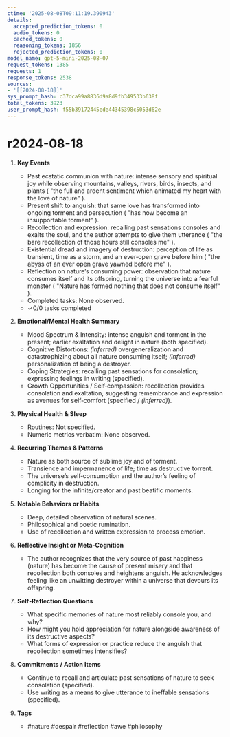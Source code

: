 ```yaml
---
ctime: '2025-08-08T09:11:19.390943'
details:
  accepted_prediction_tokens: 0
  audio_tokens: 0
  cached_tokens: 0
  reasoning_tokens: 1856
  rejected_prediction_tokens: 0
model_name: gpt-5-mini-2025-08-07
request_tokens: 1385
requests: 1
response_tokens: 2538
sources:
- '[[2024-08-18]]'
sys_prompt_hash: c37dca99a8836d9a8d9fb349533b638f
total_tokens: 3923
user_prompt_hash: f55b39172445ede44345398c5053d62e
---
```

# r2024-08-18

1. **Key Events**
   - Past ecstatic communion with nature: intense sensory and spiritual joy while observing mountains, valleys, rivers, birds, insects, and plants ( "the full and ardent sentiment which animated my heart with the love of nature" ).
   - Present shift to anguish: that same love has transformed into ongoing torment and persecution ( "has now become an insupportable torment" ).
   - Recollection and expression: recalling past sensations consoles and exalts the soul, and the author attempts to give them utterance ( "the bare recollection of those hours still consoles me" ).
   - Existential dread and imagery of destruction: perception of life as transient, time as a storm, and an ever‑open grave before him ( "the abyss of an ever open grave yawned before me" ).
   - Reflection on nature’s consuming power: observation that nature consumes itself and its offspring, turning the universe into a fearful monster ( "Nature has formed nothing that does not consume itself" ).
   - Completed tasks: None observed.
   - ✓0/0 tasks completed

2. **Emotional/Mental Health Summary**
   - Mood Spectrum & Intensity: intense anguish and torment in the present; earlier exaltation and delight in nature (both specified).
   - Cognitive Distortions: *(inferred)* overgeneralization and catastrophizing about all nature consuming itself; *(inferred)* personalization of being a destroyer.
   - Coping Strategies: recalling past sensations for consolation; expressing feelings in writing (specified).
   - Growth Opportunities / Self‑compassion: recollection provides consolation and exaltation, suggesting remembrance and expression as avenues for self‑comfort (specified / *(inferred)*).

3. **Physical Health & Sleep**
   - Routines: Not specified.
   - Numeric metrics verbatim: None observed.

4. **Recurring Themes & Patterns**
   - Nature as both source of sublime joy and of torment.
   - Transience and impermanence of life; time as destructive torrent.
   - The universe’s self‑consumption and the author’s feeling of complicity in destruction.
   - Longing for the infinite/creator and past beatific moments.

5. **Notable Behaviors or Habits**
   - Deep, detailed observation of natural scenes.
   - Philosophical and poetic rumination.
   - Use of recollection and written expression to process emotion.

6. **Reflective Insight or Meta‑Cognition**
   - The author recognizes that the very source of past happiness (nature) has become the cause of present misery and that recollection both consoles and heightens anguish. He acknowledges feeling like an unwitting destroyer within a universe that devours its offspring.

7. **Self‑Reflection Questions**
   - What specific memories of nature most reliably console you, and why?
   - How might you hold appreciation for nature alongside awareness of its destructive aspects?
   - What forms of expression or practice reduce the anguish that recollection sometimes intensifies?

8. **Commitments / Action Items**
   - Continue to recall and articulate past sensations of nature to seek consolation (specified).
   - Use writing as a means to give utterance to ineffable sensations (specified).

9. **Tags**
   - #nature #despair #reflection #awe #philosophy
